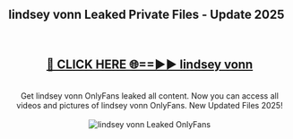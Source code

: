 <h2>lindsey vonn Leaked Private Files - Update 2025</h2>
<br>
<div align="center">
<h2><a href="https://cliphot.my.id/lindsey_vonn" rel="nofollow">🔴 CLICK HERE 🌐==►► lindsey vonn</a></h2>
<br>
Get lindsey vonn OnlyFans leaked all content. Now you can access all videos and pictures of lindsey vonn OnlyFans. New Updated Files 2025!
<br>
<br>
<a href="https://cliphot.my.id/lindsey_vonn" rel="nofollow" data-target="animated-image.originalLink"><img src="https://i.ibb.co.com/WyWwxjT/player-gif2.gif" alt="lindsey vonn Leaked OnlyFans" style="max-width: 100%; display: inline-block;" data-target="animated-image.originalImage"></a>
</div>
<br>